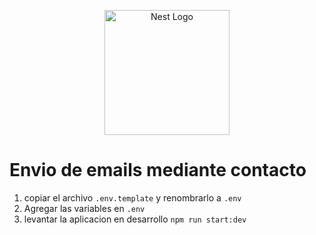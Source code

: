 <p align="center">
  <a href="http://nestjs.com/" target="blank"><img src="https://nestjs.com/img/logo-small.svg" width="200" alt="Nest Logo" /></a>
</p>


# Envio de emails mediante contacto

1. copiar el archivo ```.env.template``` y renombrarlo a ```.env```
2. Agregar las variables en ```.env```
3. levantar la aplicacion en desarrollo ```npm run start:dev```
